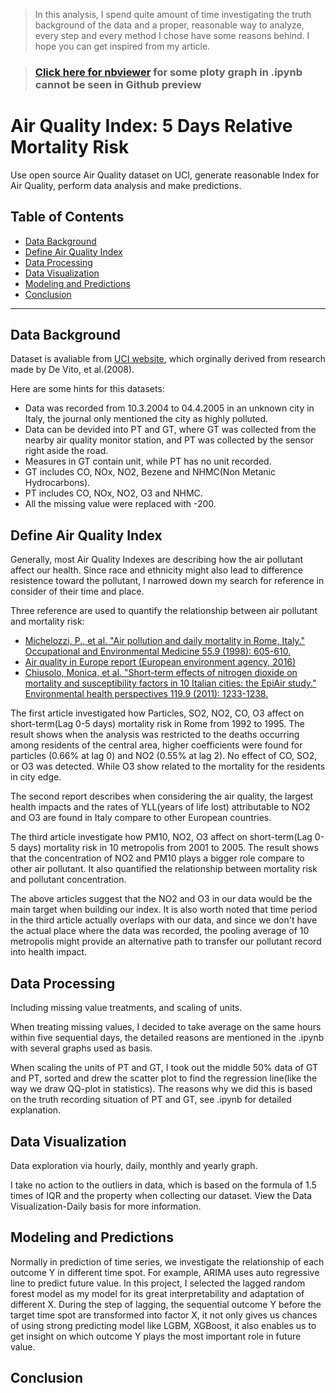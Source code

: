 > In this analysis, I spend quite amount of time investigating the truth background of the data and a proper, reasonable way to analyze, every step and every method I chose have some reasons behind. I hope you can get inspired from my article.

> ### [Click here for nbviewer](https://nbviewer.jupyter.org/github/Jerry-Tse/TimeSeries_AirQualityIndex/blob/master/Project_Air_Quality_1.ipynb) for some ploty graph in .ipynb cannot be seen in Github preview

# Air Quality Index: 5 Days Relative Mortality Risk
Use open source Air Quality dataset on UCI, generate reasonable Index for Air Quality, perform data analysis and make predictions.

## Table of Contents
- [Data Background](#data-background)
- [Define Air Quality Index](#define-air-quality-index)
- [Data Processing](#data-processing)
- [Data Visualization](#data-visualization)
- [Modeling and Predictions](#modeling-and-predictions)
- [Conclusion](#conclusion)


---


## Data Background
Dataset is avaliable from [UCI website](https://archive.ics.uci.edu/ml/datasets/Air+Quality), which orginally derived from research made by De Vito, et al.(2008).  
  
Here are some hints for this datasets:  
* Data was recorded from 10.3.2004 to 04.4.2005 in an unknown city in Italy, the journal only mentioned the city as highly polluted.
* Data can be devided into PT and GT, where GT was collected from the nearby air quality monitor station, and PT was collected by the sensor right aside the road.
* Measures in GT contain unit, while PT has no unit recorded.
* GT includes CO, NOx, NO2, Bezene and NHMC(Non Metanic Hydrocarbons).
* PT includes CO, NOx, NO2, O3 and NHMC.
* All the missing value were replaced with -200.
  
## Define Air Quality Index
Generally, most Air Quality Indexes are describing how the air pollutant affect our health. Since race and ethnicity might also lead to difference resistence toward the pollutant, I narrowed down my search for reference in consider of their time and place.
  
Three reference are used to quantify the relationship between air pollutant and mortality risk:
* [Michelozzi, P., et al. "Air pollution and daily mortality in Rome, Italy." Occupational and Environmental Medicine 55.9 (1998): 605-610.](https://oem.bmj.com/content/55/9/605.short)
* [Air quality in Europe report (European environment agency, 2016)](https://www.eea.europa.eu/publications/air-quality-in-europe-2016)
* [Chiusolo, Monica, et al. "Short-term effects of nitrogen dioxide on mortality and susceptibility factors in 10 Italian cities: the EpiAir study." Environmental health perspectives 119.9 (2011): 1233-1238.](https://www.ncbi.nlm.nih.gov/pmc/articles/PMC3230391/)
  
The first article investigated how Particles, SO2, NO2, CO, O3 affect on short-term(Lag 0-5 days) mortality risk in Rome from 1992 to 1995. The result shows when the analysis was restricted to the deaths occurring among residents of the central area, higher coefficients were found for particles (0.66% at lag 0) and NO2 (0.55% at lag 2). No effect of
CO, SO2, or O3 was detected. While O3 show related to the mortality for the residents in city edge.
  
The second report describes when considering the air quality, the largest health impacts and the rates of YLL(years of life lost) attributable to NO2 and O3 are found in Italy compare to other European countries.
  
The third article investigate how PM10, NO2, O3 affect on short-term(Lag 0-5 days) mortality risk in 10 metropolis from 2001 to 2005. The result shows that the concentration of NO2 and PM10 plays a bigger role compare to other air pollutant. It also quantified the relationship between mortality risk and pollutant concentration.
  
The above articles suggest that the NO2 and O3 in our data would be the main target when building our index. It is also worth noted that time period in the third article actually overlaps with our data, and since we don't have the actual place where the data was recorded, the pooling average of 10 metropolis might provide an alternative path to transfer our pollutant record into health impact.

## Data Processing
Including missing value treatments, and scaling of units. 
  
When treating missing values, I decided to take average on the same hours within five sequential days, the detailed reasons are mentioned in the .ipynb with several graphs used as basis.
  
When scaling the units of PT and GT, I took out the middle 50% data of GT and PT, sorted and drew the scatter plot to find the regression line(like the way we draw QQ-plot in statistics). The reasons why we did this is based on the truth recording situation of PT and GT, see .ipynb for detailed explanation.
  
## Data Visualization
Data exploration via hourly, daily, monthly and yearly graph.
  
I take no action to the outliers in data, which is based on the formula of 1.5 times of IQR and the property when collecting our dataset. View the Data Visualization-Daily basis for more information.
  
## Modeling and Predictions
Normally in prediction of time series, we investigate the relationship of each outcome Y in different time spot. For example, ARIMA uses auto regressive line to predict future value. In this project, I selected the lagged random forest model as my model for its great interpretability and adaptation of different X. During the step of lagging, the sequential outcome Y before the target time spot are transformed into factor X, it not only gives us chances of using strong predicting model like LGBM, XGBoost, it also enables us to get insight on which outcome Y plays the most important role in future value.

## Conclusion
